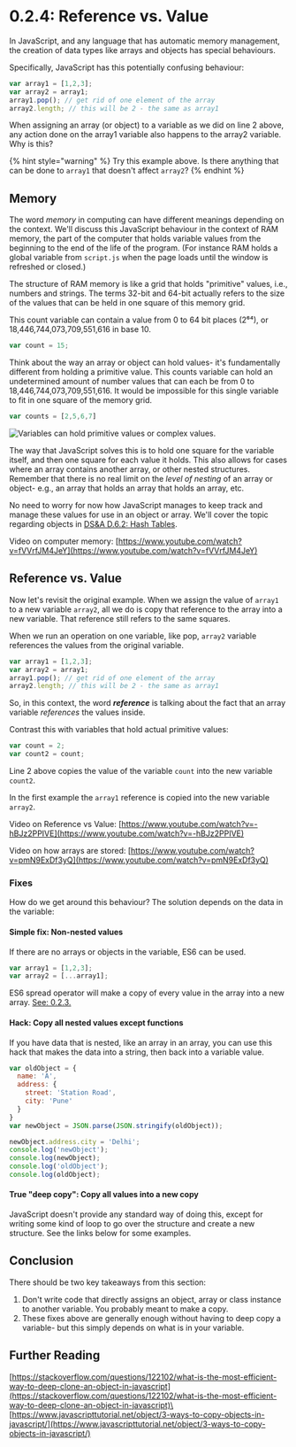 # 0.2.4: Reference vs. Value

In JavaScript, and any language that has automatic memory management, the creation of data types like arrays and objects has special behaviours.

Specifically, JavaScript has this potentially confusing behaviour:

```javascript
var array1 = [1,2,3];
var array2 = array1;
array1.pop(); // get rid of one element of the array
array2.length; // this will be 2 - the same as array1 
```

When assigning an array (or object) to a variable as we did on line 2 above, any action done on the array1 variable also happens to the array2 variable. Why is this?

{% hint style="warning" %}
Try this example above. Is there anything that can be done to `array1` that doesn't affect `array2`?
{% endhint %}

## Memory

The word _memory_ in computing can have different meanings depending on the context. We'll discuss this JavaScript behaviour in the context of RAM memory, the part of the computer that holds variable values from the beginning to the end of the life of the program. (For instance RAM holds a global variable from `script.js` when the page loads until the window is refreshed or closed.)

The structure of RAM memory is like a grid that holds "primitive" values, i.e., numbers and strings. The terms 32-bit and 64-bit actually refers to the size of the values that can be held in one square of this memory grid.

This count variable can contain a value from 0 to 64 bit places (2⁶⁴), or 18,446,744,073,709,551,616 in base 10.

```javascript
var count = 15;
```

Think about the way an array or object can hold values- it's fundamentally different from holding a primitive value. This counts variable can hold an undetermined amount of number values that can each be from 0 to 18,446,744,073,709,551,616. It would be impossible for this single variable to fit in one square of the memory grid.

```javascript
var counts = [2,5,6,7]
```

![Variables can hold primitive values or complex values.](../../../old\_bootcamp\_docs/.gitbook/assets/ref-v-value.jpg)

The way that JavaScript solves this is to hold one square for the variable itself, and then one square for each value it holds. This also allows for cases where an array contains another array, or other nested structures. Remember that there is no real limit on the _level of nesting_ of an array or object- e.g., an array that holds an array that holds an array, etc.

No need to worry for now how JavaScript manages to keep track and manage these values for use in an object or array. We'll cover the topic regarding objects in [DS\&A D.6.2: Hash Tables](../../../Module1/algorithms/a.5-data-structures/a.5.2-hash-tables).

Video on computer memory: [https://www.youtube.com/watch?v=fVVrfJM4JeY](https://www.youtube.com/watch?v=fVVrfJM4JeY)

## Reference vs. Value

Now let's revisit the original example. When we assign the value of `array1` to a new variable `array2`, all we do is copy that reference to the array into a new variable. That reference still refers to the same squares.

When we run an operation on one variable, like pop, `array2` variable references the values from the original variable.

```javascript
var array1 = [1,2,3];
var array2 = array1;
array1.pop(); // get rid of one element of the array
array2.length; // this will be 2 - the same as array1 
```

So, in this context, the word _**reference**_ is talking about the fact that an array variable _references_ the values inside.

Contrast this with variables that hold actual primitive values:

```javascript
var count = 2;
var count2 = count;
```

Line 2 above copies the value of the variable `count` into the new variable `count2`.

In the first example the `array1` reference is copied into the new variable `array2`.

Video on Reference vs Value: [https://www.youtube.com/watch?v=-hBJz2PPIVE](https://www.youtube.com/watch?v=-hBJz2PPIVE)

Video on how arrays are stored: [https://www.youtube.com/watch?v=pmN9ExDf3yQ](https://www.youtube.com/watch?v=pmN9ExDf3yQ)

### Fixes

How do we get around this behaviour? The solution depends on the data in the variable:

#### Simple fix: Non-nested values

If there are no arrays or objects in the variable, ES6 can be used.

```javascript
var array1 = [1,2,3];
var array2 = [...array1];
```

ES6 spread operator will make a copy of every value in the array into a new array. [See: 0.2.3.](../../../Module1/day3/preclass/0.2.3-es6-destructuring-spread-operators.md#example-make-shallow-copy-of-array)

#### Hack: Copy all nested values except functions

If you have data that is nested, like an array in an array, you can use this hack that makes the data into a string, then back into a variable value.

```javascript
var oldObject = {
  name: 'A',
  address: {
    street: 'Station Road',
    city: 'Pune'
  }
}
var newObject = JSON.parse(JSON.stringify(oldObject));

newObject.address.city = 'Delhi';
console.log('newObject');
console.log(newObject);
console.log('oldObject');
console.log(oldObject);
```

#### True "deep copy": Copy all values into a new copy

JavaScript doesn't provide any standard way of doing this, except for writing some kind of loop to go over the structure and create a new structure. See the links below for some examples.

## Conclusion

There should be two key takeaways from this section:

1. Don't write code that directly assigns an object, array or class instance to another variable. You probably meant to make a copy.
2. These fixes above are generally enough without having to deep copy a variable- but this simply depends on what is in your variable.

## Further Reading

[https://stackoverflow.com/questions/122102/what-is-the-most-efficient-way-to-deep-clone-an-object-in-javascript](https://stackoverflow.com/questions/122102/what-is-the-most-efficient-way-to-deep-clone-an-object-in-javascript)\
\
[https://www.javascripttutorial.net/object/3-ways-to-copy-objects-in-javascript/](https://www.javascripttutorial.net/object/3-ways-to-copy-objects-in-javascript/)
